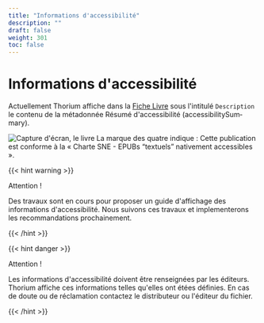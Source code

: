 ```yaml
---
title: "Informations d'accessibilité"
description: ""
draft: false
weight: 301
toc: false
---
```


# Informations d'accessibilité
Actuellement Thorium affiche dans la 
<a href="/thorium-reader-doc/fr/400_ressources/420_glossary#bookInformation">Fiche Livre</a> 
sous l'intitulé `Description` le contenu de la métadonnée Résumé d'accessibilité 
(<span lang="en">accessibilitySummary</span>). 

<img src="/thorium-reader-doc/images/local-fr/thorium-bookinfo-a11ysummary.png" alt="Capture d'écran, le livre La marque des quatre indique : Cette publication est conforme à la « Charte SNE - EPUBs “textuels” nativement accessibles »."/>

{{< hint warning >}}

Attention !

Des travaux sont en cours pour proposer un guide d'affichage des informations 
d'accessibilité. Nous suivons ces travaux et implementerons les recommandations 
prochainement.

{{< /hint >}}

{{< hint danger >}}

Attention !

Les informations d'accessibilité doivent être renseignées par les éditeurs. 
Thorium affiche ces informations telles qu'elles ont étées définies. 
En cas de doute ou de réclamation contactez le distributeur ou l'éditeur du fichier.

{{< /hint >}}